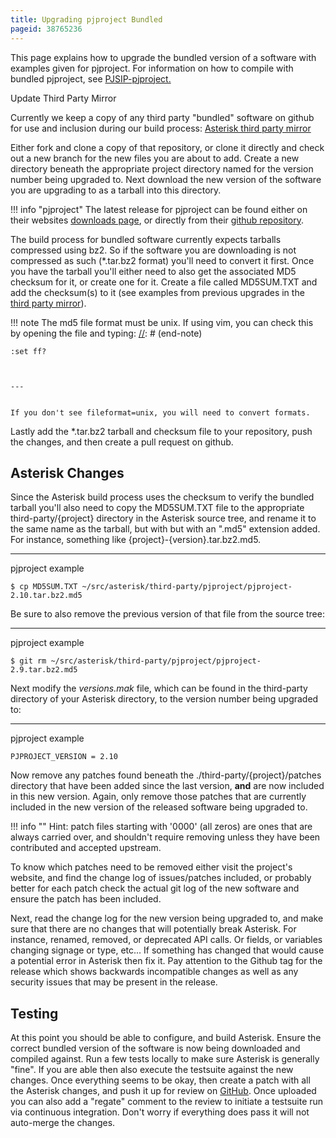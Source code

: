 ```yaml
---
title: Upgrading pjproject Bundled
pageid: 38765236
---
```


This page explains how to upgrade the bundled version of a software with examples given for pjproject. For information on how to compile with bundled pjproject, see [PJSIP-pjproject.](/Getting-Started/Installing-Asterisk/Installing-Asterisk-From-Source/PJSIP-pjproject)

Update Third Party Mirror

Currently we keep a copy of any third party "bundled" software on github for use and inclusion during our build process: [Asterisk third party mirror](https://github.com/asterisk/third-party)

Either fork and clone a copy of that repository, or clone it directly and check out a new branch for the new files you are about to add. Create a new directory beneath the appropriate project directory named for the version number being upgraded to. Next download the new version of the software you are upgrading to as a tarball into this directory.


!!! info "pjproject"
    The latest release for pjproject can be found either on their websites [downloads page](https://www.pjsip.org/download.htm), or directly from their [github repository](https://github.com/pjsip/pjproject/releases).

      
[//]: # (end-info)



The build process for bundled software currently expects tarballs compressed using bz2. So if the software you are downloading is not compressed as such (\*.tar.bz2 format) you'll need to convert it first. Once you have the tarball you'll either need to also get the associated MD5 checksum for it, or create one for it. Create a file called MD5SUM.TXT and add the checksum(s) to it (see examples from previous upgrades in the [third party mirror](https://github.com/asterisk/third-party)).




!!! note 
    The md5 file format must be unix. If using vim, you can check this by opening the file and typing:
[//]: # (end-note)


  
  

```
:set ff?  



---


If you don't see fileformat=unix, you will need to convert formats.

```

 Lastly add the \*.tar.bz2 tarball and checksum file to your repository, push the changes, and then create a pull request on github.

Asterisk Changes
----------------

Since the Asterisk build process uses the checksum to verify the bundled tarball you'll also need to copy the MD5SUM.TXT file to the appropriate third-party/{project} directory in the Asterisk source tree, and rename it to the same name as the tarball, but with but with an ".md5" extension added. For instance, something like {project}-{version}.tar.bz2.md5.




---

  
pjproject example  

```
$ cp MD5SUM.TXT ~/src/asterisk/third-party/pjproject/pjproject-2.10.tar.bz2.md5

```

Be sure to also remove the previous version of that file from the source tree:




---

  
pjproject example  

```
$ git rm ~/src/asterisk/third-party/pjproject/pjproject-2.9.tar.bz2.md5

```

Next modify the *versions.mak* file, which can be found in the third-party directory of your Asterisk directory, to the version number being upgraded to:




---

  
pjproject example  

```
PJPROJECT_VERSION = 2.10

```

Now remove any patches found beneath the ./third-party/{project}/patches directory that have been added since the last version, **and** are now included in this new version. Again, only remove those patches that are currently included in the new version of the released software being upgraded to.




!!! info ""
    Hint: patch files starting with '0000' (all zeros) are ones that are always carried over, and shouldn't require removing unless they have been contributed and accepted upstream.

      
[//]: # (end-info)



To know which patches need to be removed either visit the project's website, and find the change log of issues/patches included, or probably better for each patch check the actual git log of the new software and ensure the patch has been included.

Next, read the change log for the new version being upgraded to, and make sure that there are no changes that will potentially break Asterisk. For instance, renamed, removed, or deprecated API calls. Or fields, or variables changing signage or type, etc... If something has changed that would cause a potential error in Asterisk then fix it. Pay attention to the Github tag for the release which shows backwards incompatible changes as well as any security issues that may be present in the release.

Testing
-------

At this point you should be able to configure, and build Asterisk. Ensure the correct bundled version of the software is now being downloaded and compiled against. Run a few tests locally to make sure Asterisk is generally "fine". If you are able then also execute the testsuite against the new changes. Once everything seems to be okay, then create a patch with all the Asterisk changes, and push it up for review on [GitHub](/Development/Policies-and-Procedures/Code-Contribution). Once uploaded you can also add a "regate" comment to the review to initiate a testsuite run via continuous integration. Don't worry if everything does pass it will not auto-merge the changes.




